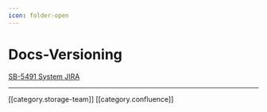 ```yaml
---
icon: folder-open
---
```


# Docs-Versioning

[SB-5491 System JIRA](https://browse/SB-5491)

***

\[\[category.storage-team]] \[\[category.confluence]]
